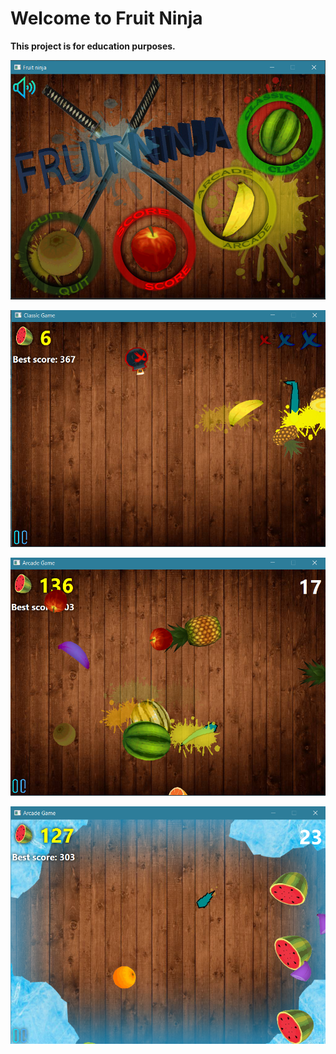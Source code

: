 # Welcome to Fruit Ninja

**This project is for education purposes.**

![arcade image](snapshots/mainPhoto.png)

![arcade image](snapshots/classicGame.png)

![arcade image](snapshots/arcadeGame2.png)

![arcade image](snapshots/arcadeGame.png)
